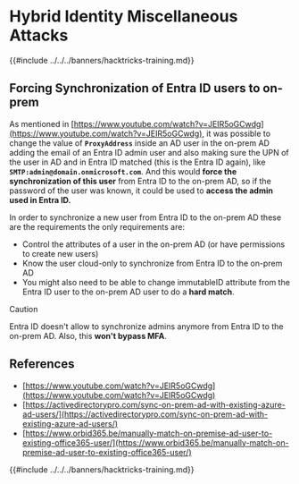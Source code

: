 # Hybrid Identity Miscellaneous Attacks

{{#include ../../../banners/hacktricks-training.md}}


## Forcing Synchronization of Entra ID users to on-prem

As mentioned in [https://www.youtube.com/watch?v=JEIR5oGCwdg](https://www.youtube.com/watch?v=JEIR5oGCwdg), it was possible to change the value of **`ProxyAddress`** inside an AD user in the on-prem AD adding the email of an Entra ID admin user and also making sure the UPN of the user in AD and in Entra ID matched (this is the Entra ID again), like **`SMTP:admin@domain.onmicrosoft.com`**. And this would **force the synchronization of this user** from Entra ID to the on-prem AD, so if the password of the user was known, it could be used to **access the admin used in Entra ID.**

In order to synchronize a new user from Entra ID to the on-prem AD these are the requirements the only requirements are:

- Control the attributes of a user in the on-prem AD (or have permissions to create new users)
- Know the user cloud-only to synchronize from Entra ID to the on-prem AD
- You might also need to be able to change immutableID attribute from the Entra ID user to the on-prem AD user to do a **hard match**.


> [!CAUTION]
> Entra ID doesn't allow to synchronize admins anymore from Entra ID to the on-prem AD.
> Also, this **won't bypass MFA**.



## References

- [https://www.youtube.com/watch?v=JEIR5oGCwdg](https://www.youtube.com/watch?v=JEIR5oGCwdg)
- [https://activedirectorypro.com/sync-on-prem-ad-with-existing-azure-ad-users/](https://activedirectorypro.com/sync-on-prem-ad-with-existing-azure-ad-users/)
- [https://www.orbid365.be/manually-match-on-premise-ad-user-to-existing-office365-user/](https://www.orbid365.be/manually-match-on-premise-ad-user-to-existing-office365-user/)

{{#include ../../../banners/hacktricks-training.md}}



